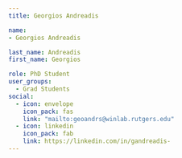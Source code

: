 ```yaml
---
title: Georgios Andreadis

name: 
- Georgios Andreadis

last_name: Andreadis
first_name: Georgios

role: PhD Student
user_groups:
  - Grad Students
social:
  - icon: envelope
    icon_pack: fas
    link: "mailto:geoandrs@winlab.rutgers.edu"
  - icon: linkedin
    icon_pack: fab
    link: https://linkedin.com/in/gandreadis-
---
```


